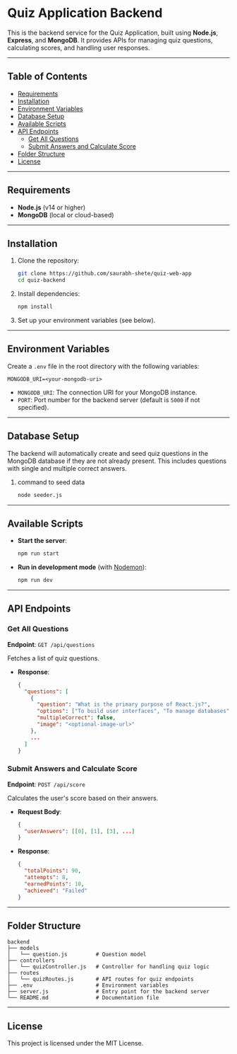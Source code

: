 # Quiz Application Backend

This is the backend service for the Quiz Application, built using **Node.js**, **Express**, and **MongoDB**. It provides APIs for managing quiz questions, calculating scores, and handling user responses.

---

## Table of Contents

- [Requirements](#requirements)
- [Installation](#installation)
- [Environment Variables](#environment-variables)
- [Database Setup](#database-setup)
- [Available Scripts](#available-scripts)
- [API Endpoints](#api-endpoints)
  - [Get All Questions](#get-all-questions)
  - [Submit Answers and Calculate Score](#submit-answers-and-calculate-score)
- [Folder Structure](#folder-structure)
- [License](#license)

---

## Requirements

- **Node.js** (v14 or higher)
- **MongoDB** (local or cloud-based)

---

## Installation

1. Clone the repository:
    ```bash
    git clone https://github.com/saurabh-shete/quiz-web-app
    cd quiz-backend
    ```

2. Install dependencies:
    ```bash
    npm install
    ```

3. Set up your environment variables (see below).

---

## Environment Variables

Create a `.env` file in the root directory with the following variables:

```plaintext
MONGODB_URI=<your-mongodb-uri>
```

- `MONGODB_URI`: The connection URI for your MongoDB instance.
- `PORT`: Port number for the backend server (default is `5000` if not specified).

---

## Database Setup

The backend will automatically create and seed quiz questions in the MongoDB database if they are not already present. This includes questions with single and multiple correct answers.

1. command to seed data
    ```bash
    node seeder.js
    ```
---

## Available Scripts

- **Start the server**:
    ```bash
    npm run start
    ```
- **Run in development mode** (with [Nodemon](https://nodemon.io/)):
    ```bash
    npm run dev
    ```

---

## API Endpoints

### Get All Questions

**Endpoint**: `GET /api/questions`

Fetches a list of quiz questions.

- **Response**:
    ```json
    {
      "questions": [
        {
          "question": "What is the primary purpose of React.js?",
          "options": ["To build user interfaces", "To manage databases", ...],
          "multipleCorrect": false,
          "image": "<optional-image-url>"
        },
        ...
      ]
    }
    ```

### Submit Answers and Calculate Score

**Endpoint**: `POST /api/score`

Calculates the user's score based on their answers.

- **Request Body**:
    ```json
    {
      "userAnswers": [[0], [1], [3], ...]
    }
    ```

- **Response**:
    ```json
    {
      "totalPoints": 90,
      "attempts": 8,
      "earnedPoints": 10,
      "achieved": "Failed"
    }
    ```

---

## Folder Structure

```plaintext
backend
├── models
│   └── question.js         # Question model
├── controllers
│   └── quizController.js   # Controller for handling quiz logic
├── routes
│   └── quizRoutes.js       # API routes for quiz endpoints
├── .env                    # Environment variables
├── server.js               # Entry point for the backend server
└── README.md               # Documentation file
```

---

## License

This project is licensed under the MIT License.

